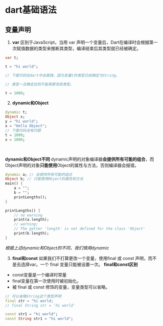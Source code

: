 # dart基础语法

## 变量声明
1. **var**
区别于JavaScript，当用 var 声明一个变量后，Dart在编译时会根据第一次赋值数据的类型来推断其类型，编译结束后其类型就已经被确定。
```dart
var t;

t = "hi world";

// 下面代码在dart中会报错，因为变量t的类型已经确定为String，

// 类型一旦确定后则不能再更改其类型。

t = 1000;
```
2. **dynamic和Object**
```dart
dynamic t;
Object x;
y = "hi world";
x = "Hello Object";
// 下面代码没有问题
t = 1000;
x = 1000;
```
<br/>

**dynamic和Object不同**
dynamic声明的对象编译器**会提供所有可能的组合**，而Object声明的对象**只能使用**Object的属性与方法，否则编译器会报错。
```dart
dynamic a; // 会提供所有可能的组合
Object b; // 只能使用Object的属性和方法
main() {
    a = "";
    b = "";
    printLengths();
}

printLengths() {
    // no warning
    print(a.length);
    // warning;
    // The getter 'length' is not defined for the class 'Object'
    print(b.length);
}
```
*根据上述dynamic和Object的不同，我们慎用dynamic*

3. **final和const**
如果我们不打算更改一个变量，使用final 或 const 声明，而不是去选择var。一个 final 变量只能被设置一次。
**final和const区别**
- const变量是一个编译时常量
- final变量在第一次使用时被初始化。
- 被 final 或 const 修饰的变量，变量类型可以省略。
```dart
// 可以省略String这个类型声明
final str = "hi world;
// final String str = 'hi world'

const str1 = "hi world";
const String str1 = "hi world";
```
